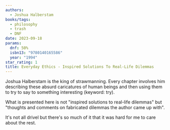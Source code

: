 ```yaml
---
authors:
  - Joshua Halberstam
books/tags:
  - philosophy
  - trash
  - DNF
date: 2023-09-18
params:
  dnf: 50%
  isbn13: "9780140165586"
  year: "1994"
star_rating: 1
title: Everyday Ethics - Inspired Solutions To Real-Life Dilemmas
---
```


Joshua Halberstam is the king of strawmanning. Every chapter involves him describing these absurd caricatures of human beings and then using them to try to say to something interesting (keyword: try).

<!--more-->

What is presented here is not "inspired solutions to real-life dilemmas" but "thoughts and comments on fabricated dilemmas the author came up with".

It's not all drivel but there's so much of it that it was hard for me to care about the rest.
